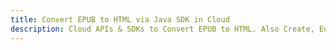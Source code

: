 ---title: Convert EPUB to HTML via Java SDK in Clouddescription: Cloud APIs & SDKs to Convert EPUB to HTML. Also Create, Edit & Render Microsoft Word & OpenOffice documents in the Cloud.---